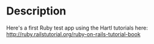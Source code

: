 # Description

Here's a first Ruby test app using the Hartl tutorials here: http://ruby.railstutorial.org/ruby-on-rails-tutorial-book
